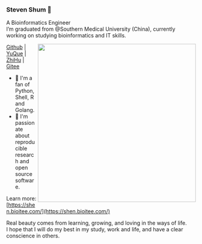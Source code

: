 <!--
**shenweiyan/shenweiyan** is a ✨ _special_ ✨ repository because its `README.md` (this file) appears on your GitHub profile.

Here are some ideas to get you started:

- 🔭 I’m currently working on ...
- 🌱 I’m currently learning ...
- 👯 I’m looking to collaborate on ...
- 🤔 I’m looking for help with ...
- 💬 Ask me about ...
- 📫 How to reach me: ...
- 😄 Pronouns: ...
- ⚡ Fun fact: ...
-->
<!--img align="left" src="img.jpg" width="400"-->
<!--img src="https://github-readme-stats.vercel.app/api?username=shenweiyan&show_icons=true" width="500"-->
<!--img src="https://github-readme-stats.vercel.app/api/top-langs/?username=shenweiyan&hide=html,jupyter%20notebook,javascript&layout=default&langs_count=10&card_width=500" width="500"-->

<!--:wave: Welcome! I'm a fan of Python, R and Golang. 
 
:school: I’m graduated from @Southern Medical University (China), currently working on studying bioinformatics and IT skills.
 
:writing_hand: Ask me anything [here](https://github.com/shenweiyan/shenweiyan/issues) or by email [shenhub@foxmail.com](https://mail.qq.com/cgi-bin/qm_share?t=qm_mailme&email=shenhub@foxmail.com).
 
:point_right: If you use Chinese, you can also follow me as follow:
 
[![yuque](https://img.shields.io/badge/语雀-史提芬先森-blueviolet)](https://www.yuque.com/shenweiyan) [![wechat](https://img.shields.io/badge/公众号-BioIT爱好者-important)](https://apps-db.oss-cn-shenzhen.aliyuncs.com/bioitee/bioitee.png) [![zhihu](https://img.shields.io/badge/知乎-史提芬先森-blue)](https://www.zhihu.com/people/shenweiyan) [![bioitee](https://img.shields.io/badge/导航-WebStack--Hugo-green)](https://www.bioitee.com/) [![github](https://img.shields.io/badge/GitHub-shenweiyan-red)](https://github.com/shenweiyan) [![blog](https://img.shields.io/badge/博客-ICS--Hugo--Theme-blueviolet)](https://shen.bioitee.com/) [![weibo](https://img.shields.io/badge/微博-史提芬先森-green)](https://weibo.com/u/6020143196)
-->

### Steven Shum 👋

A Bioinformatics Engineer
<br/>
I’m graduated from @Southern Medical University (China), currently working on studying bioinformatics and IT skills.

<a href="https://gitstar-ranking.com/shenweiyan">
<img src="https://github-readme-stats.vercel.app/api?username=shenweiyan&show_icons=true&bg_color=fff&title_color=00557f&text_color=81736d&hide_border=true&icon_color=216e39)" align="right" width=420 />
</a>

[Github](https://github.com/shenweiyan) | [YuQue](https://www.yuque.com/shenweiyan) | [ZhiHu](https://www.zhihu.com/people/shenweiyan) | [Gitee](https://gitee.com/shenweiyan) 

- :microscope: I'm a fan of Python, Shell, R and Golang. 
- :telescope: I'm passionate about reproducible research and open source software.

Learn more: [https://shen.bioitee.com/](https://shen.bioitee.com/)<br/>
 
Real beauty comes from learning, growing, and loving in the ways of life.<br/>
I hope that I will do my best in my study, work and life, and have a clear conscience in others.

 



